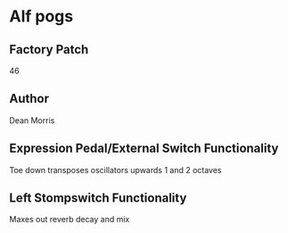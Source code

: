 



# Alf pogs

## Factory Patch


46  

## Author


Dean Morris  

## Expression Pedal/External Switch Functionality


Toe down transposes oscillators upwards 1 and 2 octaves  

## Left Stompswitch Functionality


Maxes out reverb decay and mix